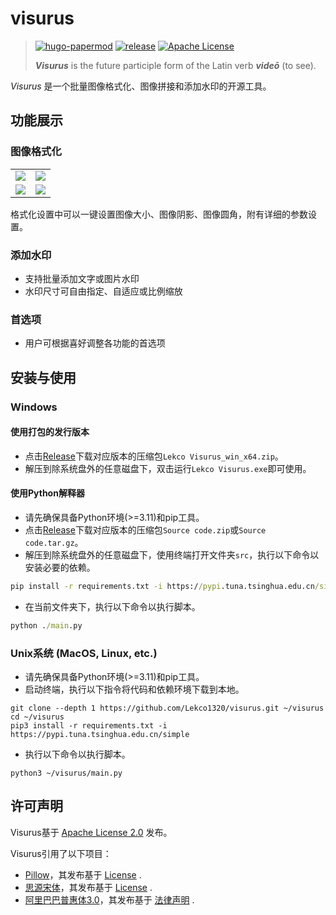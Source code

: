 # visurus

> [![hugo-papermod](https://img.shields.io/badge/visurus-@Lekco-red)](https://github.com/Lekco1320/visurus)
> [![release](https://img.shields.io/github/v/release/Lekco1320/visurus)](https://github.com/Lekco1320/visurus/releases)
> [![Apache License](https://img.shields.io/npm/l/echarts?color=green)](LICENSE)
>
> ***Visurus*** is the future participle form of the Latin verb ***videō*** (to see).

*Visurus* 是一个批量图像格式化、图像拼接和添加水印的开源工具。

## 功能展示
### 图像格式化
|||
|-|-|
|![](samples/species_label.jpg)|![](samples/photo_params_s.jpg)|
|![](samples/photo_params_c.jpg)|![](samples/photo_params_b.jpg)|

格式化设置中可以一键设置图像大小、图像阴影、图像圆角，附有详细的参数设置。

### 添加水印
* 支持批量添加文字或图片水印
* 水印尺寸可自由指定、自适应或比例缩放

### 首选项
* 用户可根据喜好调整各功能的首选项

## 安装与使用
### Windows
#### 使用打包的发行版本
* 点击[Release](https://github.com/Lekco1320/visurus/releases)下载对应版本的压缩包`Lekco Visurus_win_x64.zip`。
* 解压到除系统盘外的任意磁盘下，双击运行`Lekco Visurus.exe`即可使用。

#### 使用Python解释器
* 请先确保具备Python环境(>=3.11)和pip工具。
* 点击[Release](https://github.com/Lekco1320/visurus/releases)下载对应版本的压缩包`Source code.zip`或`Source code.tar.gz`。
* 解压到除系统盘外的任意磁盘下，使用终端打开文件夹`src`，执行以下命令以安装必要的依赖。
``` bat
pip install -r requirements.txt -i https://pypi.tuna.tsinghua.edu.cn/simple
```
* 在当前文件夹下，执行以下命令以执行脚本。
``` bat
python ./main.py
```

### Unix系统 (MacOS, Linux, etc.)
* 请先确保具备Python环境(>=3.11)和pip工具。
* 启动终端，执行以下指令将代码和依赖环境下载到本地。
``` shell
git clone --depth 1 https://github.com/Lekco1320/visurus.git ~/visurus
cd ~/visurus
pip3 install -r requirements.txt -i https://pypi.tuna.tsinghua.edu.cn/simple
```
* 执行以下命令以执行脚本。
``` shell
python3 ~/visurus/main.py
```

## 许可声明
Visurus基于 [Apache License 2.0](LICENSE) 发布。

Visurus引用了以下项目：
* [Pillow](https://python-pillow.org/)，其发布基于 [License](https://github.com/python-pillow/Pillow/blob/main/LICENSE) .
* [思源宋体](https://source.typekit.com/source-han-serif/)，其发布基于 [License](https://github.com/adobe-fonts/source-han-serif/blob/release/LICENSE.txt) .
* [阿里巴巴普惠体3.0](https://www.alibabafonts.com/#/font)，其发布基于 [法律声明](https://www.yuque.com/yiguang-wkqc2/puhuiti/nus9wiinq4aeiegy) .

